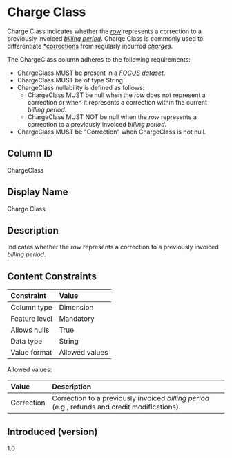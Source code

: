 # Charge Class

Charge Class indicates whether the [*row*](#glossary:row) represents a correction to a previously invoiced [*billing period*](#glossary:billing-period). Charge Class is commonly used to differentiate [*corrections](#glossary:correction) from regularly incurred [*charges*](#glossary:charge).

The ChargeClass column adheres to the following requirements:

* ChargeClass MUST be present in a [*FOCUS dataset*](#glossary:FOCUS-dataset).
* ChargeClass MUST be of type String.
* ChargeClass nullability is defined as follows:
  * ChargeClass MUST be null when the *row* does not represent a correction or when it represents a correction within the current *billing period*.
  * ChargeClass MUST NOT be null when the *row* represents a correction to a previously invoiced *billing period*.
* ChargeClass MUST be "Correction" when ChargeClass is not null.

## Column ID

ChargeClass

## Display Name

Charge Class

## Description

Indicates whether the *row* represents a correction to a previously invoiced *billing period*.

## Content Constraints

| Constraint      | Value          |
| :-------------- | :------------- |
| Column type     | Dimension      |
| Feature level   | Mandatory      |
| Allows nulls    | True           |
| Data type       | String         |
| Value format    | Allowed values |

Allowed values:

| Value      | Description                                                                                    |
| :--------- | :----------------------------------------------------------------------------------------------|
| Correction | Correction to a previously invoiced *billing period* (e.g., refunds and credit modifications). |

## Introduced (version)

1.0
